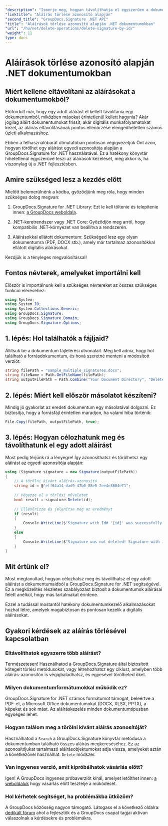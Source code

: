 ```yaml
---
"description": "Ismerje meg, hogyan távolíthatja el egyszerűen a dokumentumok aláírásait azonosító alapján a GroupDocs.Signature for .NET segítségével. Lépésről lépésre útmutató teljes kódpéldákkal."
"linktitle": "Aláírás törlése azonosító alapján"
"second_title": "GroupDocs.Signature .NET API"
"title": "Aláírások törlése azonosító alapján .NET dokumentumokban"
"url": "/hu/net/delete-operations/delete-signature-by-id/"
"weight": 11
type: docs
---
```

# Aláírások törlése azonosító alapján .NET dokumentumokban

## Miért kellene eltávolítani az aláírásokat a dokumentumokból?

Előfordult már, hogy egy adott aláírást el kellett távolítania egy dokumentumból, miközben másokat érintetlenül kellett hagynia? Akár jogilag aláírt dokumentumokat frissít, akár digitális munkafolyamatokat kezel, az aláírás eltávolításának pontos ellenőrzése elengedhetetlen számos üzleti alkalmazáshoz.

Ebben a felhasználóbarát útmutatóban pontosan végigvezetjük Önt azon, hogyan törölhet egy aláírást egyedi azonosítója alapján a GroupDocs.Signature for .NET használatával. Ez a hatékony könyvtár hihetetlenül egyszerűvé teszi az aláírások kezelését, még akkor is, ha viszonylag új a .NET fejlesztésben.

## Amire szükséged lesz a kezdés előtt

Mielőtt belemerülnénk a kódba, győződjünk meg róla, hogy minden szükséges dolog megvan:

1. GroupDocs.Signature for .NET Library: Ezt le kell töltenie és telepítenie innen: [a GroupDocs weboldala](https://releases.groupdocs.com/signature/net/).

2. .NET-keretrendszer vagy .NET Core: Győződjön meg arról, hogy kompatibilis .NET-környezet van beállítva a rendszerén.

3. Aláírásokkal ellátott dokumentum: Szükséged lesz egy olyan dokumentumra (PDF, DOCX stb.), amely már tartalmaz azonosítókkal ellátott digitális aláírásokat.

Kezdjük is a tényleges megvalósítással!

## Fontos névterek, amelyeket importálni kell

Először is importálnunk kell a szükséges névtereket az összes szükséges funkció eléréséhez:

```csharp
using System;
using System.IO;
using System.Collections.Generic;
using GroupDocs.Signature;
using GroupDocs.Signature.Domain;
using GroupDocs.Signature.Options;
```

## 1. lépés: Hol találhatók a fájljaid?

Állítsuk be a dokumentum fájlelérési útvonalait. Meg kell adnia, hogy hol található a forrásdokumentum, és hová szeretné menteni a módosított verziót:

```csharp
string filePath = "sample_multiple_signatures.docx";
string fileName = Path.GetFileName(filePath);
string outputFilePath = Path.Combine("Your Document Directory", "DeleteById", fileName);
```

## 2. lépés: Miért kell először másolatot készíteni?

Mindig jó gyakorlat az eredeti dokumentum egy másolatával dolgozni. Ez biztosítja, hogy a forrásfájl érintetlen maradjon, ha valami hiba történik:

```csharp
File.Copy(filePath, outputFilePath, true);
```

## 3. lépés: Hogyan célozhatunk meg és távolíthatunk el egy adott aláírást

Most pedig térjünk rá a lényegre! Így azonosíthatsz és törölhetsz egy aláírást az egyedi azonosítója alapján:

```csharp
using (Signature signature = new Signature(outputFilePath))
{
    // A törölni kívánt aláírás-azonosító
    string id = @"eff64a14-dad9-47b0-88e5-2ee4e3604e71";
    
    // Végezze el a törlési műveletet
    bool result = signature.Delete(id);
    
    // Ellenőrizze és jelenítse meg az eredményt
    if (result)
    {
        Console.WriteLine($"Signature with Id# '{id}' was successfully deleted from document ['{fileName}'].");
    }
    else
    {
        Console.WriteLine($"Signature was not deleted! Signature with id# '{id}' was not found in the document.");
    }
}
```

## Mit értünk el?

Most megtanultad, hogyan célozhatsz meg és távolíthatsz el egy adott aláírást a dokumentumaidból a GroupDocs.Signature for .NET segítségével. Ez a megközelítés részletes szabályozást biztosít a dokumentumok aláírásai felett anélkül, hogy más tartalmakat érintene.

Ezzel a tudással mostantól hatékony dokumentumkezelő alkalmazásokat hozhat létre, amelyek magabiztosan és pontosan kezelik a digitális aláírásokat.

## Gyakori kérdések az aláírás törlésével kapcsolatban

### Eltávolíthatok egyszerre több aláírást?

Természetesen! Használhatod a GroupDocs.Signature által biztosított kötegelt törlési metódusokat, vagy létrehozhatsz egy ciklust, amelyben több aláírás-azonosítón is végighaladhatsz, és egyesével törölheted őket.

### Milyen dokumentumformátumokkal működik ez?

GroupDocs.Signature for .NET számos formátumot támogat, beleértve a PDF-et, a Microsoft Office dokumentumokat (DOCX, XLSX, PPTX), a képeket és sok mást. Az aláíráskezelés minden dokumentumtípusban egységes lehet.

### Hogyan találom meg a törölni kívánt aláírás azonosítóját?

Használhatod a `Search` a GroupDocs.Signature könyvtár metódusa a dokumentumban található összes aláírás megkereséséhez. Ez az azonosítójukat tartalmazó aláírásobjektumokat adja vissza, amelyeket aztán a következővel használhat. `Delete` módszer.

### Van ingyenes verzió, amit kipróbálhatok vásárlás előtt?

Igen! A GroupDocs ingyenes próbaverziót kínál, amelyet letölthet innen: [a weboldaluk](https://releases.groupdocs.com/) hogy vásárlás előtt tesztelje a működését.

### Hol kérhetek segítséget, ha problémákba ütközöm?

A GroupDocs közösség nagyon támogató. Látogass el a következő oldalra: [dedikált fórum](https://forum.groupdocs.com/c/signature/13) ahol a fejlesztők és a GroupDocs csapat tagjai aktívan válaszolnak a kérdésekre és problémákra.